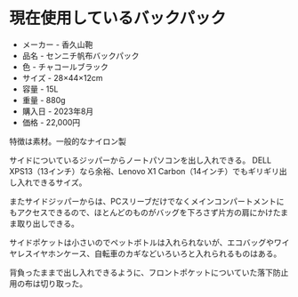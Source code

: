 # 現在使用しているバックパック

* メーカー - 香久山鞄
* 品名 - センニチ帆布バックパック
* 色 - チャコールブラック
* サイズ - 28×44×12cm
* 容量 - 15L
* 重量 - 880g
* 購入日 - 2023年8月
* 価格 - 22,000円

特徴は素材。一般的なナイロン製

サイドについているジッパーからノートパソコンを出し入れできる。
DELL XPS13（13インチ）なら余裕、Lenovo X1 Carbon（14インチ）でもギリギリ出し入れできるサイズ。

またサイドジッパーからは、PCスリーブだけでなくメインコンパートメントにもアクセスできるので、ほとんどのものがバッグを下ろさず片方の肩にかけたまま取り出しできる。


サイドポケットは小さいのでペットボトルは入れられないが、エコバッグやワイヤレスイヤホンケース、自転車のカギなどいろいろと入れられるものはある。

背負ったままで出し入れできるように、フロントポケットについていた落下防止用の布は切り取った。


